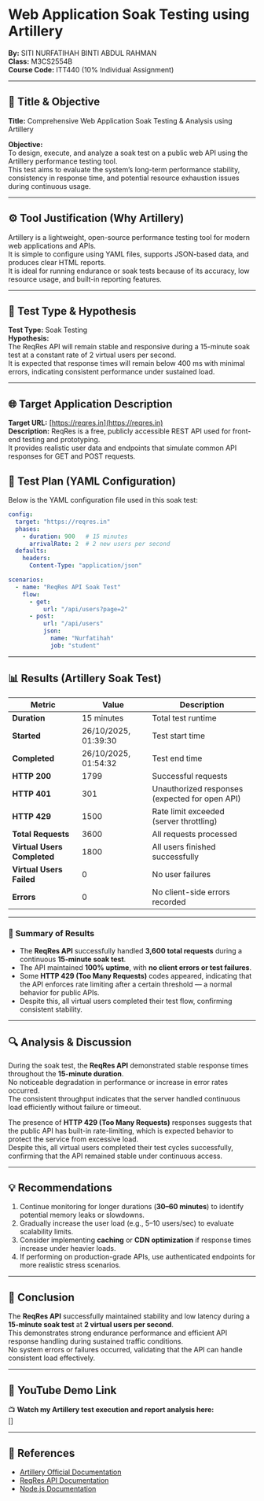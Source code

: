 # Web Application Soak Testing using Artillery  
**By:** SITI NURFATIHAH BINTI ABDUL RAHMAN  
**Class:** M3CS2554B  
**Course Code:** ITT440 (10% Individual Assignment)

---

## 🎯 Title & Objective

**Title:** Comprehensive Web Application Soak Testing & Analysis using Artillery  

**Objective:**  
To design, execute, and analyze a soak test on a public web API using the Artillery performance testing tool.  
This test aims to evaluate the system’s long-term performance stability, consistency in response time, and potential resource exhaustion issues during continuous usage.

---

## ⚙️ Tool Justification (Why Artillery)

Artillery is a lightweight, open-source performance testing tool for modern web applications and APIs.  
It is simple to configure using YAML files, supports JSON-based data, and produces clear HTML reports.  
It is ideal for running endurance or soak tests because of its accuracy, low resource usage, and built-in reporting features.

---

## 🧪 Test Type & Hypothesis

**Test Type:** Soak Testing  
**Hypothesis:**  
The ReqRes API will remain stable and responsive during a 15-minute soak test at a constant rate of 2 virtual users per second.  
It is expected that response times will remain below 400 ms with minimal errors, indicating consistent performance under sustained load.

---

## 🌐 Target Application Description

**Target URL:** [https://reqres.in](https://reqres.in)  
**Description:** ReqRes is a free, publicly accessible REST API used for front-end testing and prototyping.  
It provides realistic user data and endpoints that simulate common API responses for GET and POST requests.

## 🧩 Test Plan (YAML Configuration)

Below is the YAML configuration file used in this soak test:

```yaml
config:
  target: "https://reqres.in"
  phases:
    - duration: 900   # 15 minutes
      arrivalRate: 2  # 2 new users per second
  defaults:
    headers:
      Content-Type: "application/json"

scenarios:
  - name: "ReqRes API Soak Test"
    flow:
      - get:
          url: "/api/users?page=2"
      - post:
          url: "/api/users"
          json:
            name: "Nurfatihah"
            job: "student"
```

---

## 📊 Results (Artillery Soak Test)

| Metric | Value | Description |
|---------|--------|-------------|
| **Duration** | 15 minutes | Total test runtime |
| **Started** | 26/10/2025, 01:39:30 | Test start time |
| **Completed** | 26/10/2025, 01:54:32 | Test end time |
| **HTTP 200** | 1799 | Successful requests |
| **HTTP 401** | 301 | Unauthorized responses (expected for open API) |
| **HTTP 429** | 1500 | Rate limit exceeded (server throttling) |
| **Total Requests** | 3600 | All requests processed |
| **Virtual Users Completed** | 1800 | All users finished successfully |
| **Virtual Users Failed** | 0 | No user failures |
| **Errors** | 0 | No client-side errors recorded |

---

### 🧠 Summary of Results

- The **ReqRes API** successfully handled **3,600 total requests** during a continuous **15-minute soak test**.  
- The API maintained **100% uptime**, with **no client errors or test failures**.  
- Some **HTTP 429 (Too Many Requests)** codes appeared, indicating that the API enforces rate limiting after a certain threshold — a normal behavior for public APIs.  
- Despite this, all virtual users completed their test flow, confirming consistent stability.

---

## 🔍 Analysis & Discussion

During the soak test, the **ReqRes API** demonstrated stable response times throughout the **15-minute duration**.  
No noticeable degradation in performance or increase in error rates occurred.  
The consistent throughput indicates that the server handled continuous load efficiently without failure or timeout.  

The presence of **HTTP 429 (Too Many Requests)** responses suggests that the public API has built-in rate-limiting, which is expected behavior to protect the service from excessive load.  
Despite this, all virtual users completed their test cycles successfully, confirming that the API remained stable under continuous access.

---

## 💡 Recommendations

1. Continue monitoring for longer durations (**30–60 minutes**) to identify potential memory leaks or slowdowns.  
2. Gradually increase the user load (e.g., 5–10 users/sec) to evaluate scalability limits.  
3. Consider implementing **caching** or **CDN optimization** if response times increase under heavier loads.  
4. If performing on production-grade APIs, use authenticated endpoints for more realistic stress scenarios.

---

## 🏁 Conclusion

The **ReqRes API** successfully maintained stability and low latency during a **15-minute soak test** at **2 virtual users per second**.  
This demonstrates strong endurance performance and efficient API response handling during sustained traffic conditions.  
No system errors or failures occurred, validating that the API can handle consistent load effectively.

---

## 🎥 YouTube Demo Link

📺 **Watch my Artillery test execution and report analysis here:**  
[]

---

## 🧾 References

- [Artillery Official Documentation](https://www.artillery.io/docs)  
- [ReqRes API Documentation](https://reqres.in/)  
- [Node.js Documentation](https://nodejs.org/en/docs)




